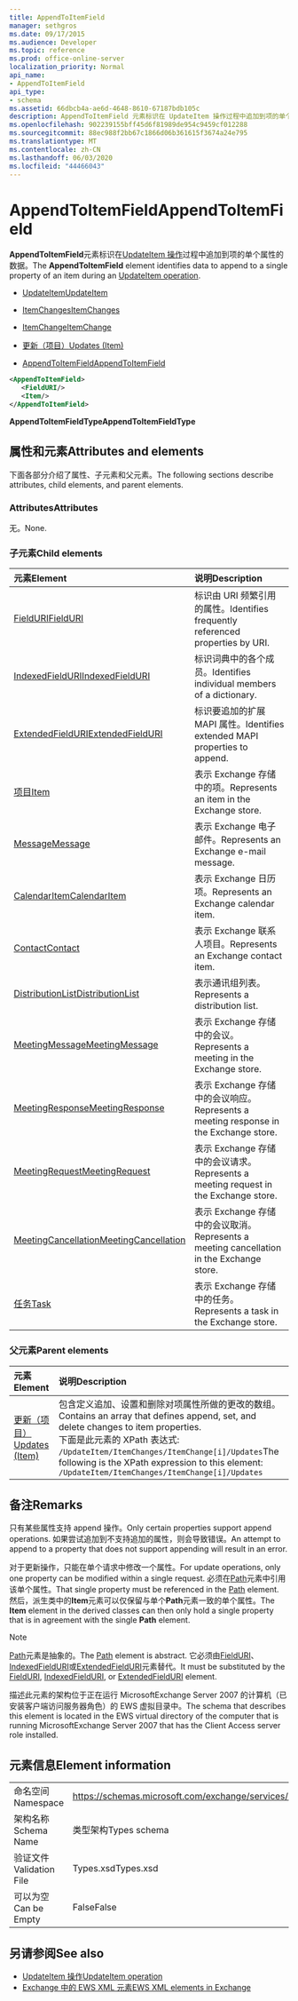 ```yaml
---
title: AppendToItemField
manager: sethgros
ms.date: 09/17/2015
ms.audience: Developer
ms.topic: reference
ms.prod: office-online-server
localization_priority: Normal
api_name:
- AppendToItemField
api_type:
- schema
ms.assetid: 66dbcb4a-ae6d-4648-8610-67187bdb105c
description: AppendToItemField 元素标识在 UpdateItem 操作过程中追加到项的单个属性的数据。
ms.openlocfilehash: 902239155bff45d6f81989de954c9459cf012288
ms.sourcegitcommit: 88ec988f2bb67c1866d06b361615f3674a24e795
ms.translationtype: MT
ms.contentlocale: zh-CN
ms.lasthandoff: 06/03/2020
ms.locfileid: "44466043"
---
```

# <a name="appendtoitemfield"></a><span data-ttu-id="27f9a-103">AppendToItemField</span><span class="sxs-lookup"><span data-stu-id="27f9a-103">AppendToItemField</span></span>

<span data-ttu-id="27f9a-104">**AppendToItemField**元素标识在[UpdateItem 操作](updateitem-operation.md)过程中追加到项的单个属性的数据。</span><span class="sxs-lookup"><span data-stu-id="27f9a-104">The **AppendToItemField** element identifies data to append to a single property of an item during an [UpdateItem operation](updateitem-operation.md).</span></span>
  
- [<span data-ttu-id="27f9a-105">UpdateItem</span><span class="sxs-lookup"><span data-stu-id="27f9a-105">UpdateItem</span></span>](updateitem.md)
  
- [<span data-ttu-id="27f9a-106">ItemChanges</span><span class="sxs-lookup"><span data-stu-id="27f9a-106">ItemChanges</span></span>](itemchanges.md)
  
- [<span data-ttu-id="27f9a-107">ItemChange</span><span class="sxs-lookup"><span data-stu-id="27f9a-107">ItemChange</span></span>](itemchange.md)
  
- [<span data-ttu-id="27f9a-108">更新（项目）</span><span class="sxs-lookup"><span data-stu-id="27f9a-108">Updates (Item)</span></span>](updates-item.md)
  
- [<span data-ttu-id="27f9a-109">AppendToItemField</span><span class="sxs-lookup"><span data-stu-id="27f9a-109">AppendToItemField</span></span>](appendtoitemfield.md)
  
```xml
<AppendToItemField>
   <FieldURI/>
   <Item/>
</AppendToItemField>
```

 <span data-ttu-id="27f9a-110">**AppendToItemFieldType**</span><span class="sxs-lookup"><span data-stu-id="27f9a-110">**AppendToItemFieldType**</span></span>
## <a name="attributes-and-elements"></a><span data-ttu-id="27f9a-111">属性和元素</span><span class="sxs-lookup"><span data-stu-id="27f9a-111">Attributes and elements</span></span>

<span data-ttu-id="27f9a-112">下面各部分介绍了属性、子元素和父元素。</span><span class="sxs-lookup"><span data-stu-id="27f9a-112">The following sections describe attributes, child elements, and parent elements.</span></span>
  
### <a name="attributes"></a><span data-ttu-id="27f9a-113">Attributes</span><span class="sxs-lookup"><span data-stu-id="27f9a-113">Attributes</span></span>

<span data-ttu-id="27f9a-114">无。</span><span class="sxs-lookup"><span data-stu-id="27f9a-114">None.</span></span>
  
### <a name="child-elements"></a><span data-ttu-id="27f9a-115">子元素</span><span class="sxs-lookup"><span data-stu-id="27f9a-115">Child elements</span></span>

|<span data-ttu-id="27f9a-116">**元素**</span><span class="sxs-lookup"><span data-stu-id="27f9a-116">**Element**</span></span>|<span data-ttu-id="27f9a-117">**说明**</span><span class="sxs-lookup"><span data-stu-id="27f9a-117">**Description**</span></span>|
|:-----|:-----|
|[<span data-ttu-id="27f9a-118">FieldURI</span><span class="sxs-lookup"><span data-stu-id="27f9a-118">FieldURI</span></span>](fielduri.md) <br/> |<span data-ttu-id="27f9a-119">标识由 URI 频繁引用的属性。</span><span class="sxs-lookup"><span data-stu-id="27f9a-119">Identifies frequently referenced properties by URI.</span></span>  <br/> |
|[<span data-ttu-id="27f9a-120">IndexedFieldURI</span><span class="sxs-lookup"><span data-stu-id="27f9a-120">IndexedFieldURI</span></span>](indexedfielduri.md) <br/> |<span data-ttu-id="27f9a-121">标识词典中的各个成员。</span><span class="sxs-lookup"><span data-stu-id="27f9a-121">Identifies individual members of a dictionary.</span></span>  <br/> |
|[<span data-ttu-id="27f9a-122">ExtendedFieldURI</span><span class="sxs-lookup"><span data-stu-id="27f9a-122">ExtendedFieldURI</span></span>](extendedfielduri.md) <br/> |<span data-ttu-id="27f9a-123">标识要追加的扩展 MAPI 属性。</span><span class="sxs-lookup"><span data-stu-id="27f9a-123">Identifies extended MAPI properties to append.</span></span>  <br/> |
|[<span data-ttu-id="27f9a-124">项目</span><span class="sxs-lookup"><span data-stu-id="27f9a-124">Item</span></span>](item.md) <br/> |<span data-ttu-id="27f9a-125">表示 Exchange 存储中的项。</span><span class="sxs-lookup"><span data-stu-id="27f9a-125">Represents an item in the Exchange store.</span></span>  <br/> |
|[<span data-ttu-id="27f9a-126">Message</span><span class="sxs-lookup"><span data-stu-id="27f9a-126">Message</span></span>](message-ex15websvcsotherref.md) <br/> |<span data-ttu-id="27f9a-127">表示 Exchange 电子邮件。</span><span class="sxs-lookup"><span data-stu-id="27f9a-127">Represents an Exchange e-mail message.</span></span>  <br/> |
|[<span data-ttu-id="27f9a-128">CalendarItem</span><span class="sxs-lookup"><span data-stu-id="27f9a-128">CalendarItem</span></span>](calendaritem.md) <br/> |<span data-ttu-id="27f9a-129">表示 Exchange 日历项。</span><span class="sxs-lookup"><span data-stu-id="27f9a-129">Represents an Exchange calendar item.</span></span>  <br/> |
|[<span data-ttu-id="27f9a-130">Contact</span><span class="sxs-lookup"><span data-stu-id="27f9a-130">Contact</span></span>](contact.md) <br/> |<span data-ttu-id="27f9a-131">表示 Exchange 联系人项目。</span><span class="sxs-lookup"><span data-stu-id="27f9a-131">Represents an Exchange contact item.</span></span>  <br/> |
|[<span data-ttu-id="27f9a-132">DistributionList</span><span class="sxs-lookup"><span data-stu-id="27f9a-132">DistributionList</span></span>](distributionlist.md) <br/> |<span data-ttu-id="27f9a-133">表示通讯组列表。</span><span class="sxs-lookup"><span data-stu-id="27f9a-133">Represents a distribution list.</span></span>  <br/> |
|[<span data-ttu-id="27f9a-134">MeetingMessage</span><span class="sxs-lookup"><span data-stu-id="27f9a-134">MeetingMessage</span></span>](meetingmessage.md) <br/> |<span data-ttu-id="27f9a-135">表示 Exchange 存储中的会议。</span><span class="sxs-lookup"><span data-stu-id="27f9a-135">Represents a meeting in the Exchange store.</span></span>  <br/> |
|[<span data-ttu-id="27f9a-136">MeetingResponse</span><span class="sxs-lookup"><span data-stu-id="27f9a-136">MeetingResponse</span></span>](meetingresponse.md) <br/> |<span data-ttu-id="27f9a-137">表示 Exchange 存储中的会议响应。</span><span class="sxs-lookup"><span data-stu-id="27f9a-137">Represents a meeting response in the Exchange store.</span></span>  <br/> |
|[<span data-ttu-id="27f9a-138">MeetingRequest</span><span class="sxs-lookup"><span data-stu-id="27f9a-138">MeetingRequest</span></span>](meetingrequest.md) <br/> |<span data-ttu-id="27f9a-139">表示 Exchange 存储中的会议请求。</span><span class="sxs-lookup"><span data-stu-id="27f9a-139">Represents a meeting request in the Exchange store.</span></span>  <br/> |
|[<span data-ttu-id="27f9a-140">MeetingCancellation</span><span class="sxs-lookup"><span data-stu-id="27f9a-140">MeetingCancellation</span></span>](meetingcancellation.md) <br/> |<span data-ttu-id="27f9a-141">表示 Exchange 存储中的会议取消。</span><span class="sxs-lookup"><span data-stu-id="27f9a-141">Represents a meeting cancellation in the Exchange store.</span></span>  <br/> |
|[<span data-ttu-id="27f9a-142">任务</span><span class="sxs-lookup"><span data-stu-id="27f9a-142">Task</span></span>](task.md) <br/> |<span data-ttu-id="27f9a-143">表示 Exchange 存储中的任务。</span><span class="sxs-lookup"><span data-stu-id="27f9a-143">Represents a task in the Exchange store.</span></span>  <br/> |
   
### <a name="parent-elements"></a><span data-ttu-id="27f9a-144">父元素</span><span class="sxs-lookup"><span data-stu-id="27f9a-144">Parent elements</span></span>

|<span data-ttu-id="27f9a-145">**元素**</span><span class="sxs-lookup"><span data-stu-id="27f9a-145">**Element**</span></span>|<span data-ttu-id="27f9a-146">**说明**</span><span class="sxs-lookup"><span data-stu-id="27f9a-146">**Description**</span></span>|
|:-----|:-----|
|[<span data-ttu-id="27f9a-147">更新（项目）</span><span class="sxs-lookup"><span data-stu-id="27f9a-147">Updates (Item)</span></span>](updates-item.md) <br/> |<span data-ttu-id="27f9a-148">包含定义追加、设置和删除对项属性所做的更改的数组。</span><span class="sxs-lookup"><span data-stu-id="27f9a-148">Contains an array that defines append, set, and delete changes to item properties.</span></span>  <br/> <span data-ttu-id="27f9a-149">下面是此元素的 XPath 表达式:  `/UpdateItem/ItemChanges/ItemChange[i]/Updates`</span><span class="sxs-lookup"><span data-stu-id="27f9a-149">The following is the XPath expression to this element:  `/UpdateItem/ItemChanges/ItemChange[i]/Updates`</span></span> <br/> |
   
## <a name="remarks"></a><span data-ttu-id="27f9a-150">备注</span><span class="sxs-lookup"><span data-stu-id="27f9a-150">Remarks</span></span>

<span data-ttu-id="27f9a-151">只有某些属性支持 append 操作。</span><span class="sxs-lookup"><span data-stu-id="27f9a-151">Only certain properties support append operations.</span></span> <span data-ttu-id="27f9a-152">如果尝试追加到不支持追加的属性，则会导致错误。</span><span class="sxs-lookup"><span data-stu-id="27f9a-152">An attempt to append to a property that does not support appending will result in an error.</span></span>
  
<span data-ttu-id="27f9a-153">对于更新操作，只能在单个请求中修改一个属性。</span><span class="sxs-lookup"><span data-stu-id="27f9a-153">For update operations, only one property can be modified within a single request.</span></span> <span data-ttu-id="27f9a-154">必须在[Path](path.md)元素中引用该单个属性。</span><span class="sxs-lookup"><span data-stu-id="27f9a-154">That single property must be referenced in the [Path](path.md) element.</span></span> <span data-ttu-id="27f9a-155">然后，派生类中的**Item**元素可以仅保留与单个**Path**元素一致的单个属性。</span><span class="sxs-lookup"><span data-stu-id="27f9a-155">The **Item** element in the derived classes can then only hold a single property that is in agreement with the single **Path** element.</span></span> 
  
> [!NOTE]
> <span data-ttu-id="27f9a-156">[Path](path.md)元素是抽象的。</span><span class="sxs-lookup"><span data-stu-id="27f9a-156">The [Path](path.md) element is abstract.</span></span> <span data-ttu-id="27f9a-157">它必须由[FieldURI](fielduri.md)、 [IndexedFieldURI](indexedfielduri.md)或[ExtendedFieldURI](extendedfielduri.md)元素替代。</span><span class="sxs-lookup"><span data-stu-id="27f9a-157">It must be substituted by the [FieldURI](fielduri.md), [IndexedFieldURI](indexedfielduri.md), or [ExtendedFieldURI](extendedfielduri.md) element.</span></span> 
  
<span data-ttu-id="27f9a-158">描述此元素的架构位于正在运行 MicrosoftExchange Server 2007 的计算机（已安装客户端访问服务器角色）的 EWS 虚拟目录中。</span><span class="sxs-lookup"><span data-stu-id="27f9a-158">The schema that describes this element is located in the EWS virtual directory of the computer that is running MicrosoftExchange Server 2007 that has the Client Access server role installed.</span></span>
  
## <a name="element-information"></a><span data-ttu-id="27f9a-159">元素信息</span><span class="sxs-lookup"><span data-stu-id="27f9a-159">Element information</span></span>

|||
|:-----|:-----|
|<span data-ttu-id="27f9a-160">命名空间</span><span class="sxs-lookup"><span data-stu-id="27f9a-160">Namespace</span></span>  <br/> |https://schemas.microsoft.com/exchange/services/2006/types  <br/> |
|<span data-ttu-id="27f9a-161">架构名称</span><span class="sxs-lookup"><span data-stu-id="27f9a-161">Schema Name</span></span>  <br/> |<span data-ttu-id="27f9a-162">类型架构</span><span class="sxs-lookup"><span data-stu-id="27f9a-162">Types schema</span></span>  <br/> |
|<span data-ttu-id="27f9a-163">验证文件</span><span class="sxs-lookup"><span data-stu-id="27f9a-163">Validation File</span></span>  <br/> |<span data-ttu-id="27f9a-164">Types.xsd</span><span class="sxs-lookup"><span data-stu-id="27f9a-164">Types.xsd</span></span>  <br/> |
|<span data-ttu-id="27f9a-165">可以为空</span><span class="sxs-lookup"><span data-stu-id="27f9a-165">Can be Empty</span></span>  <br/> |<span data-ttu-id="27f9a-166">False</span><span class="sxs-lookup"><span data-stu-id="27f9a-166">False</span></span>  <br/> |
   
## <a name="see-also"></a><span data-ttu-id="27f9a-167">另请参阅</span><span class="sxs-lookup"><span data-stu-id="27f9a-167">See also</span></span>

- [<span data-ttu-id="27f9a-168">UpdateItem 操作</span><span class="sxs-lookup"><span data-stu-id="27f9a-168">UpdateItem operation</span></span>](updateitem-operation.md)
- [<span data-ttu-id="27f9a-169">Exchange 中的 EWS XML 元素</span><span class="sxs-lookup"><span data-stu-id="27f9a-169">EWS XML elements in Exchange</span></span>](ews-xml-elements-in-exchange.md)

